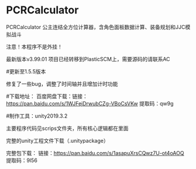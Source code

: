 # PCRCalculator
PCRCalculator  公主连结全方位计算器，含角色面板数据计算、装备规划和JJC模拟战斗

注意！本程序不是外挂！

最新版本v3.99.01
项目已经转移到PlasticSCM上，需要源码的请联系AC




#更新至1.5.5版本

修复了一些bug，调整了时间轴并且增加计时功能

#下载地址：
百度网盘下载：链接：https://pan.baidu.com/s/1WJFejDrwubCZg-VBoCsVKw 
提取码：qw9g


#制作工具：unity2019.3.2

主要程序代码见scrips文件夹，所有核心逻辑都在里面

完整的unity工程文件下载（.unitypackage）

完整包下载：
链接：https://pan.baidu.com/s/1asapuXrsCQwz7U-ot4oAOQ 
提取码：9l56

